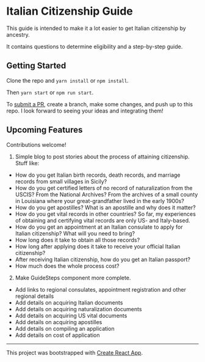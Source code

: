 # Italian Citizenship Guide

This guide is intended to make it a lot easier to get Italian citizenship by ancestry.

It contains questions to determine eligibility and a step-by-step guide.

## Getting Started

Clone the repo and `yarn install` or `npm install`.

Then `yarn start` or `npm run start`.

To [submit a PR](https://help.github.com/articles/creating-a-pull-request/), create a branch, make some changes, and push up to this repo. I look forward to seeing your ideas and integrating them!

## Upcoming Features
Contributions welcome!

1. Simple blog to post stories about the process of attaining citizenship. Stuff like:
- How do you get Italian birth records, death records, and marriage records from small villages in Sicily?
- How do you get certified letters of no record of naturalization from the USCIS? From the National Archives? From the archives of a small county in Louisiana where your great-grandfather lived in the early 1900s?
- How do you get apostilles? What is an apostille and why does it matter?
- How do you get vital records in other countries? So far, my experiences of obtaining and certifying vital records are only US- and Italy-based.
- How do you get an appointment at an Italian consulate to apply for Italian citizenship? What will you need to bring?
- How long does it take to obtain all those records?
- How long after applying does it take to receive your official Italian citizenship?
- After receiving Italian citizenship, how do you get an Italian passport?
- How much does the whole process cost?

2. Make GuideSteps component more complete.
- Add links to regional consulates, appointment registration and other regional details
- Add details on acquiring Italian documents
- Add details on acquiring naturalization documents
- Add details on acquiring US vital documents
- Add details on acquiring apostilles
- Add details on compiling an application
- Add details on cost of application


----

This project was bootstrapped with [Create React App](https://github.com/facebook/create-react-app).
